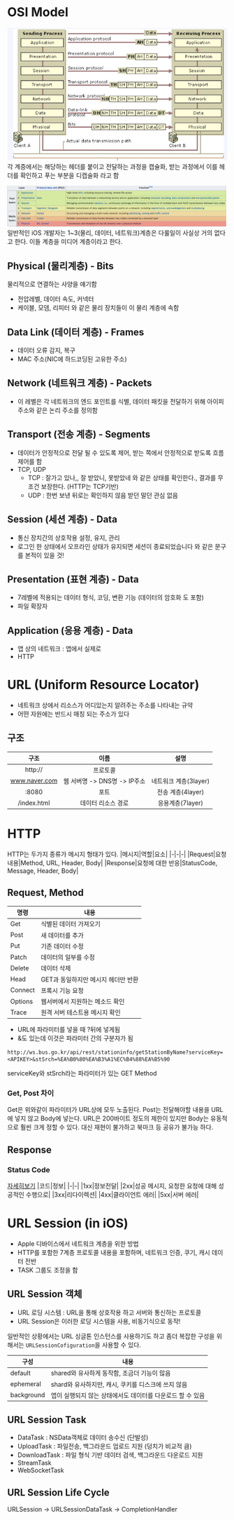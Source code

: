 # OSI Model

![](Resource/osiprocess.png)
각 계증에서는 해당하는 헤더를 붙이고 전달하는 과정을 캡슐화, 받는 과정에서 이를 헤더를 확인하고 푸는 부분을 디캡술화 라고 함

![](Resource/osilayer.png)
일반적인 iOS 개발자는 1~3(물리, 데이터, 네트워크)계층은 다룰일이 사실상 거의 없다고 한다. 이들 계층을 미디어 계층이라고 한다.

## Physical (물리계층) - Bits
물리적으로 연결하는 사양을 얘기함
- 전압레벨, 데이터 속도, 커넥터
- 케이블, 모뎀, 리피터 와 같은 물리 장치들이 이 물리 계층에 속함

## Data Link (데이터 계층) - Frames
- 데이터 오류 감지, 복구
- MAC 주소(NIC에 하드코딩된 고유한 주소)

## Network (네트워크 계층) - Packets
- 이 레벨은 각 네트워크의 엔드 포인트를 식별, 데이터 패킷을 전달하기 위해 아이피 주소와 같은 논리 주소를 정의함

## Transport (전송 계층) - Segments
- 데이터가 안정적으로 전달 될 수 있도록 제어, 받는 쪽에서 안정적으로 받도록 흐름 제어를 함
- TCP, UDP
  - TCP : 잘가고 있나,, 잘 받았니, 못받았네 와 같은 상태를 확인한다., 결과를 무조건 보장한다. (HTTP는 TCP기반)
  - UDP : 한번 보낸 뒤로는 확인하지 않음 받던 말던 관심 없음

## Session (세션 계층) - Data
- 통신 장치간의 상호작용 설정, 유지, 관리
- 로그인 한 상태에서 오프라인 상태가 유지되면 세션이 종료되었습니다 와 같은 문구를 본적이 있을 것!

## Presentation (표현 계층) - Data
- 7레벨에 적용되는 데이터 형식, 코딩, 변환 기능 (데이터의 암호화 도 포함)
- 파일 확장자

## Application (응용 계층) - Data
- 앱 상의 네트워크 : 앱에서 실제로 
- HTTP

# URL (Uniform Resource Locator)
- 네트워크 상에서 리소스가 어디있는지 알려주는 주소를 나타내는 규약
- 어떤 자원에는 반드시 매칭 되는 주소가 있다

## 구조
|구조|이름|설명|
|:-:|:-:|:-:|
|http://|프로토콜|
|www.naver.com|웹 서버명 -> DNS명 -> IP주소|네트워크 계층(3layer)|
|:8080|포트|전송 계층(4layer)|
|/index.html|데이터 리소스 경로|응용계층(7layer)

# HTTP
HTTP는 두가지 종류가 메시지 형태가 있다.
|메시지|역할|요소|
|-|-|-|
|Request|요청 내용|Method, URL, Header, Body|
|Response|요청에 대한 반응|StatusCode, Message, Header, Body|


## Request, Method
|명령|내용|
|-|-|
|Get|식별된 데이터 가져오기|
|Post|새 데이터를 추가|
|Put|기존 데이터 수정|
|Patch|데이터의 일부를 수정|
|Delete|데이터 삭제|
|Head|GET과 동일하지만 메시지 헤더만 반환|
|Connect|프록시 기능 요청|
|Options|웹서버에서 지원하는 메소드 확인|
|Trace|원격 서버 테스트용 메시지 확인|

- URL에 파라미터를 넣을 때 ?뒤에 넣게됨
- &도 있는데 이것은 파라미터 간의 구분자가 됨
```
http://ws.bus.go.kr/api/rest/stationinfo/getStationByName?serviceKey=<APIKEY>&stSrch=%EA%B0%80%EA%B3%A1%EC%B4%88%EA%B5%90
```
serviceKey와 stSrch라는 파라미터가 있는 GET Method

### Get, Post 차이
Get은 위와같이 파라미터가 URL상에 모두 노출된다.
Post는 전달해야할 내용을 URL에 넣지 않고 Body에 넣는다. URL은 200바이트 정도의 제한이 있지만 Body는 유동적으로 훨씬 크게 정할 수 있다. 대신 재현이 불가하고 북마크 등 공유가 불가능 하다.

## Response

### Status Code
[자세히보기](https://developer.mozilla.org/en-US/docs/Web/HTTP/Status)
|코드|정보|
|-|-|
|1xx|정보전달|
|2xx|성공 메시지, 요청한 요청에 대해 성공적인 수행으로|
|3xx|리다이렉션|
|4xx|클라이언트 에러|
|5xx|서버 에러|

# URL Session (in iOS)
- Apple 디바이스에서 네트워크 계층을 위한 방법
- HTTP를 포함한 7계층 프로토콜 내용을 포함하며, 네트워크 인증, 쿠기, 캐시 데이터 전반 
- TASK 그룹도 조정을 함

## URL Session 객체
- URL 로딩 시스템 : URL을 통해 상호작용 하고 서버와 통신하는 프로토콜
- URL Session은 이러한 로딩 시스템을 사용, 비동기식으로 동작!

일반적인 상황에서는 URL 싱글톤 인스턴스를 사용하기도 하고 좀더 복잡한 구성을 위해서는 `URLSessionCofiguration`을 사용할 수 있다.

|구성|내용|
|-|-|
|default|shared와 유사하게 동작함, 조금더 기능이 많음
|ephemeral|shard와 유사하지만, 캐시, 쿠키를 디스크에 쓰지 않음|
|background|앱이 실행되지 않는 상태에서도 데이터를 다운로드 할 수 있음|

## URL Session Task
- DataTask : NSData객체로 데이터 송수신 (단발성)
- UploadTask : 파일전송, 백그라운드 업로드 지원 (덩치가 비교적 큼)
- DownloadTask : 파일 형식 기반 데이터 검색, 백그라운드 다운로드 지원
- StreamTask
- WebSocketTask

## URL Session Life Cycle
URLSession -> URLSessionDataTask -> CompletionHandler